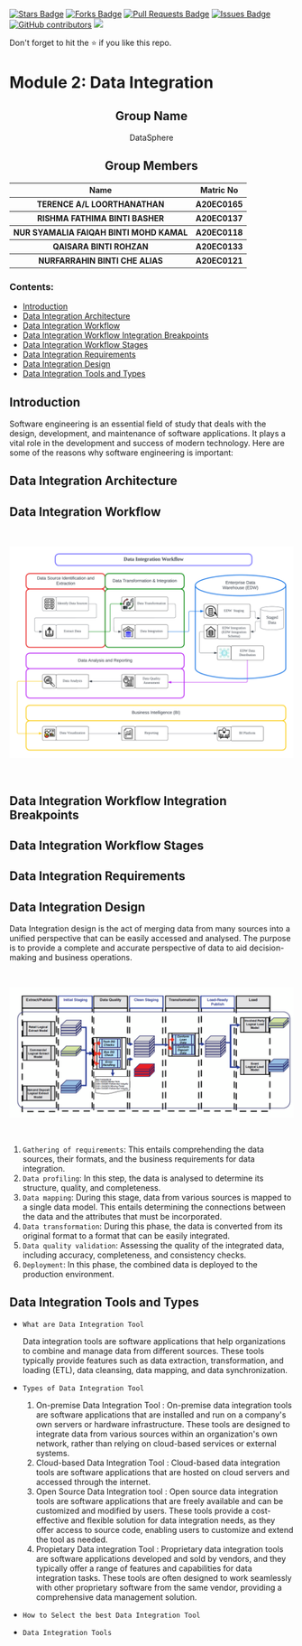<a href="https://github.com/drshahizan/special-topic-data-engineering/stargazers"><img src="https://img.shields.io/github/stars/drshahizan/special-topic-data-engineering" alt="Stars Badge"/></a>
<a href="https://github.com/drshahizan/special-topic-data-engineering/network/members"><img src="https://img.shields.io/github/forks/drshahizan/special-topic-data-engineering" alt="Forks Badge"/></a>
<a href="https://github.com/drshahizan/special-topic-data-engineering/pulls"><img src="https://img.shields.io/github/issues-pr/drshahizan/special-topic-data-engineering" alt="Pull Requests Badge"/></a>
<a href="https://github.com/drshahizan/special-topic-data-engineering/issues"><img src="https://img.shields.io/github/issues/drshahizan/special-topic-data-engineering" alt="Issues Badge"/></a>
<a href="https://github.com/drshahizan/special-topic-data-engineering/graphs/contributors"><img alt="GitHub contributors" src="https://img.shields.io/github/contributors/drshahizan/special-topic-data-engineering?color=2b9348"></a>
![](https://visitor-badge.glitch.me/badge?page_id=drshahizan/special-topic-data-engineering)

Don't forget to hit the :star: if you like this repo.

# Module 2: Data Integration

<h2 align="center">
  Group Name
  <br>
</h2>

<p align="center">
  <a>DataSphere</a><br>
</p>

<h2 align="center">
  Group Members
  <br>
</h2>
<p align="center">
<table align="center">
  <tr>
    <th>Name</th>
    <th>Matric No</th>
  </tr>
  <tr>
    <th>TERENCE A/L LOORTHANATHAN   </th>
    <th>A20EC0165</th>
  </tr>
    <tr>
    <th>RISHMA FATHIMA BINTI BASHER </th>
    <th>A20EC0137</th>
  </tr>
    <tr>
    <th>NUR SYAMALIA FAIQAH BINTI MOHD KAMAL</th>
    <th>A20EC0118</th>
  </tr>
    <tr>
    <th>QAISARA BINTI ROHZAN</th>
    <th>A20EC0133</th>
  </tr>
    <tr>
    <th>NURFARRAHIN BINTI CHE ALIAS </th>
    <th>A20EC0121</th>
  </tr>
  </table>
</p>


### Contents:
* [Introduction](#-introduction)
* [Data Integration Architecture](#️-data-integration-architecture)
* [Data Integration Workflow](#-data-integration-workflow)
* [Data Integration Workflow Integration Breakpoints](#-data-integration-workflow-integration-breakpoints)
* [Data Integration Workflow Stages](#️-data-integration-workflow-stages)
* [Data Integration Requirements](#-data-integration-requirements)
* [Data Integration Design](#-data-integration-design)
* [Data Integration Tools and Types](#-data-integration-tools-and-types)


## Introduction
Software engineering is an essential field of study that deals with the design, development, and maintenance of software applications. It plays a vital role in the development and success of modern technology. Here are some of the reasons why software engineering is important:


## Data Integration Architecture

## Data Integration Workflow
<br>
 <p align="center">
  <img src="https://github.com/Terence172/FirstR/blob/main/Pictures/Data%20Integration%20Workflow.png"/>
 </p>
<br>

## Data Integration Workflow Integration Breakpoints

## Data Integration Workflow Stages

## Data Integration Requirements

## Data Integration Design
Data Integration design is the act of merging data from many sources into a unified perspective that can be easily accessed and analysed. The purpose is to provide a complete and accurate perspective of data to aid decision-making and business operations.

<br>
 <p align="center">
  <img src="https://github.com/qaisarrra/images/blob/main/Data%20Integration%20Design.png"/>
 </p>
<br>

1. ``Gathering of requirements``: This entails comprehending the data sources, their formats, and the business requirements for data integration.
2. ``Data profiling``: In this step, the data is analysed to determine its structure, quality, and completeness.
3. ``Data mapping``: During this stage, data from various sources is mapped to a single data model. This entails determining the connections between the data and the attributes that must be incorporated.
4. ``Data transformation``: During this phase, the data is converted from its original format to a format that can be easily integrated.
5. ``Data quality validation``: Assessing the quality of the integrated data, including accuracy, completeness, and consistency checks.
6. ``Deployment``: In this phase, the combined data is deployed to the production environment.

## Data Integration Tools and Types

- ``What are Data Integration Tool``
    
    Data integration tools are software applications that help organizations to combine and manage data from different sources. These tools typically provide features such     as data extraction, transformation, and loading (ETL), data cleansing, data mapping, and data synchronization.

- ``Types of Data Integration Tool``
    1. On-premise Data Integration Tool : On-premise data integration tools are software applications that are installed and run on a company's own servers or hardware            infrastructure. These tools are designed to integrate data from various sources within an organization's own network, rather than relying on cloud-based services or        external systems.
    2. Cloud-based Data Integration Tool : Cloud-based data integration tools are software applications that are hosted on cloud servers and accessed through the internet. 
    3. Open Source Data Integration tool : Open source data integration tools are software applications that are freely available and can be customized and modified by            users. These tools provide a cost-effective and flexible solution for data integration needs, as they offer access to source code, enabling users to customize and          extend the tool as needed. 
    4. Propietary Data integration Tool : Proprietary data integration tools are software applications developed and sold by vendors, and they typically offer a range of          features and capabilities for data integration tasks. These tools are often designed to work seamlessly with other proprietary software from the same vendor,                providing a comprehensive data management solution. 

    
     
- ``How to Select the best Data Integration Tool``
- ``Data Integration Tools``





